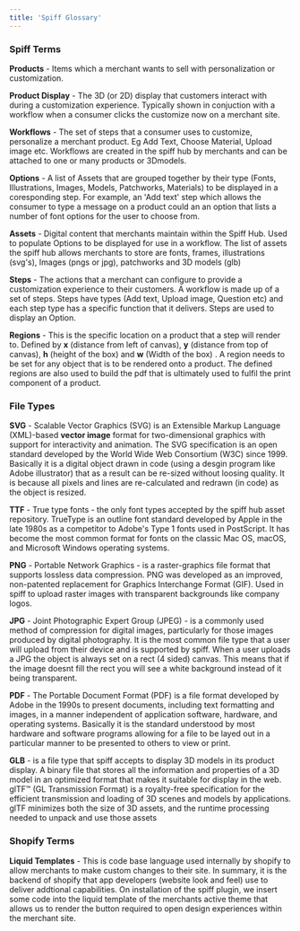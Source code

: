 ```yaml
---
title: 'Spiff Glossary'
---
```


### Spiff Terms

**Products** - Items which a merchant wants to sell with personalization or customization.

**Product Display** - The 3D (or 2D) display that customers interact with during a customization experience. Typically shown in conjuction with a workflow when a consumer clicks the customize now on a merchant site. 

**Workflows** - The set of steps that a consumer uses to customize, personalize a merchant product. Eg Add Text, Choose Material, Upload image etc. Workflows are created in the spiff hub by merchants and can be attached to one or many products or 3Dmodels.  

**Options** - A list of Assets that are grouped together by their type (Fonts, Illustrations, Images, Models, Patchworks, Materials) to be displayed in a coresponding step. For example, an 'Add text' step which allows the consumer to type a message on a product could an an option that lists a number of font options for the user to choose from.  

**Assets** - Digital content that merchants maintain within the Spiff Hub. Used to populate Options to be displayed for use in a workflow. The list of assets the spiff hub allows merchants to store are fonts, frames, illustrations (svg's), Images (pngs or jpg), patchworks and 3D models (glb)  

**Steps** - The actions that a merchant can configure to provide a customization experience to their customers. A workflow is made up of a set of steps. Steps have types (Add text, Upload image, Question etc) and each step type has a specific function that it delivers. Steps are used to display an Option.  

**Regions** - This is the specific location on a product that a step will render to. Defined by **x** (distance from left of canvas), **y** (distance from top of canvas), **h** (height of the box) and **w** (Width of the box) . A region needs to be set for any object that is to be rendered onto a product. The defined regions are also used to build the pdf that is ultimately used to fulfil the print component of a product. 

### File Types
**SVG** - Scalable Vector Graphics (SVG) is an Extensible Markup Language (XML)-based **vector image** format for two-dimensional graphics with support for interactivity and animation. The SVG specification is an open standard developed by the World Wide Web Consortium (W3C) since 1999. Basically it is a digital object drawn in code (using a desgin program like Adobe illustrator) that as a result can be re-sized without loosing quality. It is because all pixels and lines are re-calculated and redrawn (in code) as the object is resized.  

**TTF** - True type fonts - the only font types accepted by the spiff hub asset repository. TrueType is an outline font standard developed by Apple in the late 1980s as a competitor to Adobe's Type 1 fonts used in PostScript. It has become the most common format for fonts on the classic Mac OS, macOS, and Microsoft Windows operating systems.  

**PNG** - Portable Network Graphics - is a raster-graphics file format that supports lossless data compression. PNG was developed as an improved, non-patented replacement for Graphics Interchange Format (GIF). Used in spiff to upload raster images with transparent backgrounds like company logos.   

**JPG** - Joint Photographic Expert Group (JPEG) - is a commonly used method of compression for digital images, particularly for those images produced by digital photography. It is the most common file type that a user will upload from their device and is supported by spiff. When a user uploads a JPG the object is always set on a rect (4 sided) canvas. This means that if the image doesnt fill the rect you will see a white background instead of it being transparent.   

**PDF** - The Portable Document Format (PDF) is a file format developed by Adobe in the 1990s to present documents, including text formatting and images, in a manner independent of application software, hardware, and operating systems. Basically it is the standard understood by most hardware and software programs allowing for a file to be layed out in a particular manner to be presented to others to view or print.  

**GLB** - is a file type that spiff accepts to display 3D models in its product display. A binary file that stores all the information and properties of a 3D model in an optimized format that makes it suitable for display in the web.  glTF™ (GL Transmission Format) is a royalty-free specification for the efficient transmission and loading of 3D scenes and models by applications. glTF minimizes both the size of 3D assets, and the runtime processing needed to unpack and use those assets


### Shopify Terms
**Liquid Templates** - This is code base language used internally by shopify to allow merchants to make custom changes to their site. In summary, it is the backend of shopify that app developers (website look and feel) use to deliver addtional capabilities. On installation of the spiff plugin, we insert some code into the liquid template of the merchants active theme that allows us to render the button required to open design experiences within the merchant site. 